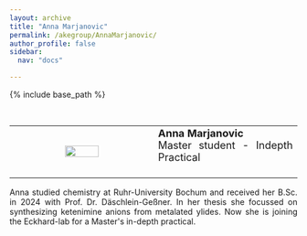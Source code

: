 ```yaml
---
layout: archive
title: "Anna Marjanovic"
permalink: /akegroup/AnnaMarjanovic/
author_profile: false
sidebar:
  nav: "docs"

---
```


{% include base_path %}

<font size="2"><br/></font>
<table> <style>table, th, td {border: transparent;}</style> <tr>
<td style="width:50%;" align="center" valign="middle"><img src="https://AKEckhardt.github.io/images/Anna_2025.JPG" width="50%" height="auto%" align="middle"></td>
<td style="width:50%;" align="justify" valign="middle">
<font size="4">
<b>Anna Marjanovic</b><br/>
Master student - Indepth Practical<br/>
<br/>

</font>
</td>
</tr></table>

<p style='text-align: justify;'>
Anna studied chemistry at Ruhr-University Bochum and received her B.Sc. in 2024 with Prof. Dr. Däschlein-Geßner. In her thesis she focussed on synthesizing ketenimine anions from metalated ylides. Now she is joining the Eckhard-lab for a Master's in-depth practical.
</p>